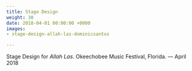 ```yaml
---
title: Stage Design
weight: 30
date: 2018-04-01 00:00:00 +0000
images:
- stage-design-allah-las-dominicsantos

---
```

Stage Design for _Allah Las_. Okeechobee Music Festival, Florida. —  April 2018